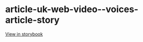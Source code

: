 # article-uk-web-video--voices-article-story

[View in storybook](https://raw.githack.com/Independent-Digital-News-and-Media-Ltd/indy-pwamp-sb/PR-1504-sb/index.html?path=/story/article-uk-web-video--voices-article-story)